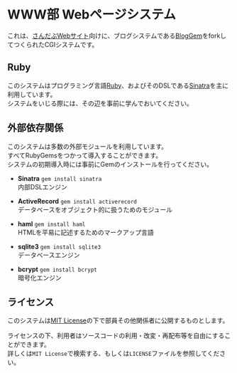 WWW部 Webページシステム
=======

これは、[さんだぶWebサイト][sandabu]向けに、ブログシステムである[BlogGem][bloggem]をforkしてつくられたCGIシステムです。

Ruby
----
このシステムはプログラミング言語[Ruby][ruby]、およびそのDSLである[Sinatra][sinatra]を主に利用しています。  
システムをいじる際には、その辺を事前に学んでおいてください。

外部依存関係
-------
このシステムは多数の外部モジュールを利用しています。  
すべてRubyGemsをつかって導入することができます。  
システムの初期導入時には事前にGemのインストールを行ってください。

+  **Sinatra**
   ``gem install sinatra``  
   内部DSLエンジン

+  **ActiveRecord**
   ``gem install activerecord``  
   データベースをオブジェクト的に扱うためのモジュール

+  **haml**
   ``gem install haml``  
   HTMLを平易に記述するためのマークアップ言語

+  **sqlite3**
   ``gem install sqlite3``  
   データベースエンジン

+  **bcrypt**
   ``gem install bcrypt``  
   暗号化エンジン

ライセンス
-------

このシステムは[MIT License][MIT]の下で部員その他関係者に公開するものとします。  
  
ライセンスの下、利用者はソースコードの利用・改変・再配布等を自由にすることができます。  
詳しくは``MIT License``で検索する、もしくは``LICENSE``ファイルを参照してください。  

[ruby]: https://www.ruby-lang.org/ja/
[sinatra]: http://www.sinatrarb.com/intro-jp.html
[bloggem]: http://github.com/NKMR6194/BlogGem
[sandabu]: http://sandabu.net
[MIT]: http://www.opensource.org/licenses/mit-license.php
[bootstrap]: http://getbootstrap.com/
